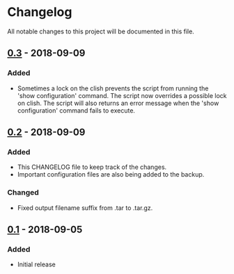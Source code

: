 # Changelog
All notable changes to this project will be documented in this file.

## [0.3] - 2018-09-09
### Added
- Sometimes a lock on the clish prevents the script from running the 'show configuration' command. The script now overrides a possible lock on clish. The script will also returns an error message when the 'show configuration' command fails to execute.

## [0.2] - 2018-09-09
### Added
- This CHANGELOG file to keep track of the changes.
- Important configuration files are also being added to the backup.

### Changed
- Fixed output filename suffix from .tar to .tar.gz.

## [0.1] - 2018-09-05
### Added
- Initial release

[0.3]: https://github.com/nvansluis/checkpoint-vsx-save-configuration/tree/bec4c7e2cf3149bd2ede83aa57dd9d86354a34a1
[0.2]: https://github.com/nvansluis/checkpoint-vsx-save-configuration/tree/2b1067a7dfbe80dae3b7c702fda751ce397babcf
[0.1]: https://github.com/nvansluis/checkpoint-vsx-save-configuration/tree/cfd23cb207794d3cf50ff9f906c97dfed66e3495
